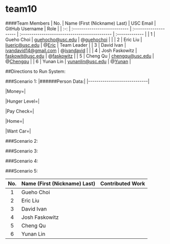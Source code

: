 team10
======

####Team Members
| No. | Name (First (Nickname) Last) |       USC Email       |                GitHub Username                |      Role      |
| :-: | :--------------------------- | :-------------------- | :-------------------------------------------- | :------------- |
|  1  | Gueho Choi                   | guehocho@usc.edu      | @[guehochoi](https://github.com/guehochoi)    |                |
|  2  | Eric Liu                     | liueric@usc.edu       | @[Eric](https://github.com/liueric)        |                 Team Leader |
|  3  | David Ivan                   | ivandavid14@gmail.com | @[ivandavid](https://github.com/ivandavid14)           |                |
|  4  | Josh Faskowitz               | faskowit@usc.edu      | @[faskowitz](https://github.com/faskowit)        |
|  5  | Cheng Qu                     | chengqu@usc.edu       | @[Chengqu](https://github.com/chengqu)        | 
|  6  | Yunan Lin                    | yunanlin@usc.edu       | @[Yunan](https://github.com/donny4760)      | 


##Directions to Run System:

###Scenario 1:
|######Person Data:|
|-----------------------------|

|Money=|

|Hunger Level=|

|Pay Check=|

|Home=|

|Want Car=|



###Scenario 2:

###Scenario 3:

###Scenario 4:

###Scenario 5:

| No. | Name (First (Nickname) Last) |       Contributed Work   
| :-: | :--------------------------- | :-------------------- |  
|  1  | Gueho Choi                   |      | 
|  2  | Eric Liu                     |        | 
|  3  | David Ivan                   |  | 
|  4  | Josh Faskowitz               |       | 
|  5  | Cheng Qu                     |       | 
|  6  | Yunan Lin                    |        | 
